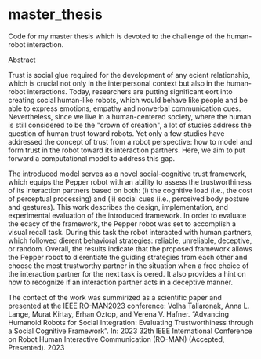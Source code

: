 # master_thesis
Code for my master thesis which is devoted to the challenge of the human-robot interaction.

Abstract

Trust is social glue required for the development of any ecient relationship, which is crucial not only in the interpersonal context but also in the human-
robot interactions. Today, researchers are putting significant eort into creating social human-like robots, which would behave like people and be able to express
emotions, empathy and nonverbal communication cues. Nevertheless, since we live in a human-centered society, where the human is still considered to be the
"crown of creation", a lot of studies address the question of human trust toward robots. Yet only a few studies have addressed the concept of trust from a robot
perspective: how to model and form trust in the robot toward its interaction partners. Here, we aim to put forward a computational model to address this gap.

The introduced model serves as a novel social-cognitive trust framework, which equips the Pepper robot with an ability to assess the trustworthiness of its interaction
partners based on both: (i) the cognitive load (i.e., the cost of perceptual processing) and (ii) social cues (i.e., perceived body posture and gestures). This work describes the design, implementation, and experimental evaluation of the introduced framework.
In order to evaluate the ecacy of the framework, the Pepper robot was set to accomplish a visual recall task. During this task the robot interacted with human partners, which followed dierent behavioral strategies: reliable, unreliable, deceptive, or random. Overall, the results indicate that the proposed framework
allows the Pepper robot to dierentiate the guiding strategies from each other and choose the most trustworthy partner in the situation when a free choice of the interaction partner for the next task is oered. It also provides a hint on how to recognize if an interaction partner acts in a deceptive manner.

The contect of the work was summirized as a scientific paper and presented at the IEEE RO-MAN2023 conference:
Volha Taliaronak, Anna L. Lange, Murat Kirtay, Erhan Oztop, and
Verena V. Hafner. “Advancing Humanoid Robots for Social Integration:
Evaluating Trustworthiness through a Social Cognitive Framework”. In:
2023 32th IEEE International Conference on Robot Human Interactive
Communication (RO-MAN) (Accepted, Presented). 2023
